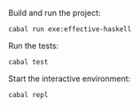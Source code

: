 Build and run the project:
```
cabal run exe:effective-haskell
```

Run the tests:
```
cabal test
```

Start the interactive environment:
```
cabal repl
```
